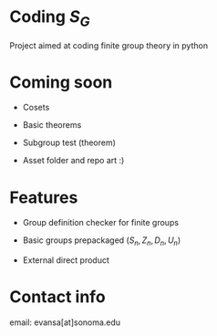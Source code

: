 # Coding $S_{G}$
Project aimed at coding finite group theory in python

# Coming soon
- Cosets 

- Basic theorems

- Subgroup test (theorem)

- Asset folder and repo art :)

# Features

- Group definition checker for finite groups

- Basic groups prepackaged ($S_n, Z_n, D_n, U_n$)

- External direct product 


# Contact info
email: evansa[at]sonoma.edu
